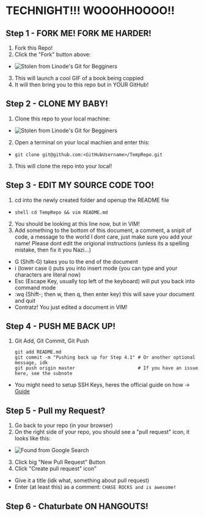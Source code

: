 # TECHNIGHT!!! WOOOHHOOOO!!

## Step 1 - FORK ME! FORK ME HARDER!

1. Fork this Repo!
2. Click the "Fork" button above:  
 * ![Stolen from Linode's Git for Begginers][GHFork]
3. This will launch a cool GIF of a book being coppied
4. It will then bring you to this repo but in YOUR GitHub!

## Step 2 - CLONE MY BABY!

1. Clone this repo to your local machine:  
 * ![Stolen from Linode's Git for Begginers][GHClone]
2. Open a terminal on your local machien and enter this:  
 *  `git clone git@github.com:<GitHubUsername>/TempRepo.git`
3. This will clone the repo into your local!

## Step 3 - EDIT MY SOURCE CODE TOO!

1. cd into the newly created folder and openup the README file
 * `shell cd TempRepo && vim README.md`
2. You should be looking at this line now, but in VIM!
3. Add something to the bottom of this document, a comment, a snipit of code, a message to the world I dont care, just make sure you add your name! Please dont edit the origional instructions (unless its a spelling mistake, then fix it you  Nazi...)  
 * G (Shift-G) takes you to the end of the document  
 * i (lower case i) puts you into insert mode (you can type and your characters are literal now)  
 * Esc (Escape Key, usually top left of the keyboard) will put you back into command mode  
 * :wq (Shift-; then w, then q, then enter key) this will save your document and quit  
 * Contratz! You just edited a document in VIM!  

## Step 4 - PUSH ME BACK UP!

1. Git Add, Git Commit, Git Push
   ```git
   git add README.md
   git commit -m "Pushing back up for Step 4.1" # Or another optional message, idk
   git push origin master                       # If you have an issue here, see the subnote
   ```
 * You might need to setup SSH Keys, heres the official guide on how -> [Guide][GHGuide]

## Step 5 - Pull my Request?

1. Go back to your repo (in your browser)
2. On the right side of your repo, you should see a "pull request" icon, it looks like this:  
 * ![Found from Google Search][GHPullReq]
3. Click big "New Pull Request" Button
4. Click "Create pull request" icon"
 * Give it a title (idk what, something about pull request)
 * Enter (at least this) as a comment: `CHASE ROCKS and is awesome!`

## Step 6 - Chaturbate ON HANGOUTS!

[GHFork]:    https://www.linode.com/docs/assets/github-fork.png
[GHClone]:   https://www.linode.com/docs/assets/github-clone-arrow.png
[EasterEgg]: https://www.youtube.com/watch?v=fCVHpnixj88
[GHGuide]:   https://help.github.com/articles/generating-ssh-keys/
[Another]:   http://nokith.com
[GHPullReq]: https://cdn0.iconfinder.com/data/icons/octicons/1024/git-pull-request-48.png








